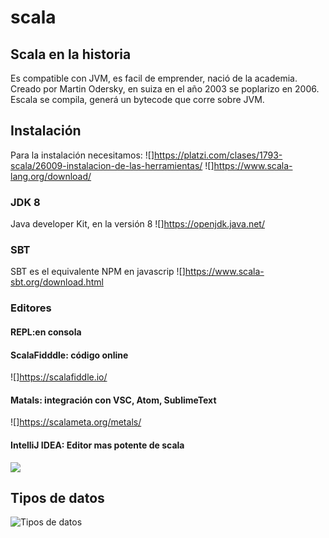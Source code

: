 # scala
## Scala en la historia
Es compatible con JVM, es facil de emprender, nació de la academia.
Creado por Martin Odersky, en suiza en el año 2003 se poplarizo en 2006. 
Escala se compila, generá un bytecode que corre sobre JVM.

## Instalación 
Para la instalación necesitamos:
![]https://platzi.com/clases/1793-scala/26009-instalacion-de-las-herramientas/
![]https://www.scala-lang.org/download/
### JDK 8
Java developer Kit, en la versión 8 
![]https://openjdk.java.net/
### SBT 
SBT es el equivalente NPM en javascrip 
![]https://www.scala-sbt.org/download.html

### Editores 
#### REPL:en consola
#### ScalaFidddle: código online 
![]https://scalafiddle.io/
#### Matals: integración con VSC, Atom, SublimeText
![]https://scalameta.org/metals/
#### IntelliJ IDEA: Editor mas potente de scala
![](https://www.jetbrains.com/idea/)


## Tipos de datos 
![Tipos de datos](https://static.platzi.com/media/user_upload/unified-types-diagram-4aa16b7f-4b45-435c-96b4-496ebb371e1e.jpg "Tipos de datos")

